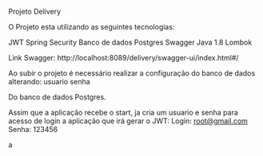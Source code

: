Projeto Delivery

O Projeto esta utilizando as seguintes tecnologias:

JWT
Spring Security
Banco de dados Postgres
Swagger
Java 1.8
Lombok


Link Swagger: http://localhost:8089/delivery/swagger-ui/index.html#/

Ao subir o projeto é necessário realizar a configuração do banco de dados alterando:
usuario
senha

Do banco de dados Postgres.

Assim que a aplicação recebe o start, ja cria um usuario e senha para acesso de login a aplicação que irá gerar o JWT:
Login: root@gmail.com
Senha: 123456


a
